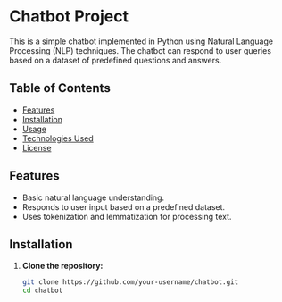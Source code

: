 # Chatbot Project

This is a simple chatbot implemented in Python using Natural Language Processing (NLP) techniques. The chatbot can respond to user queries based on a dataset of predefined questions and answers.

## Table of Contents

- [Features](#features)
- [Installation](#installation)
- [Usage](#usage)
- [Technologies Used](#technologies-used)
- [License](#license)

## Features

- Basic natural language understanding.
- Responds to user input based on a predefined dataset.
- Uses tokenization and lemmatization for processing text.

## Installation

1. **Clone the repository:**
   ```bash
   git clone https://github.com/your-username/chatbot.git
   cd chatbot
